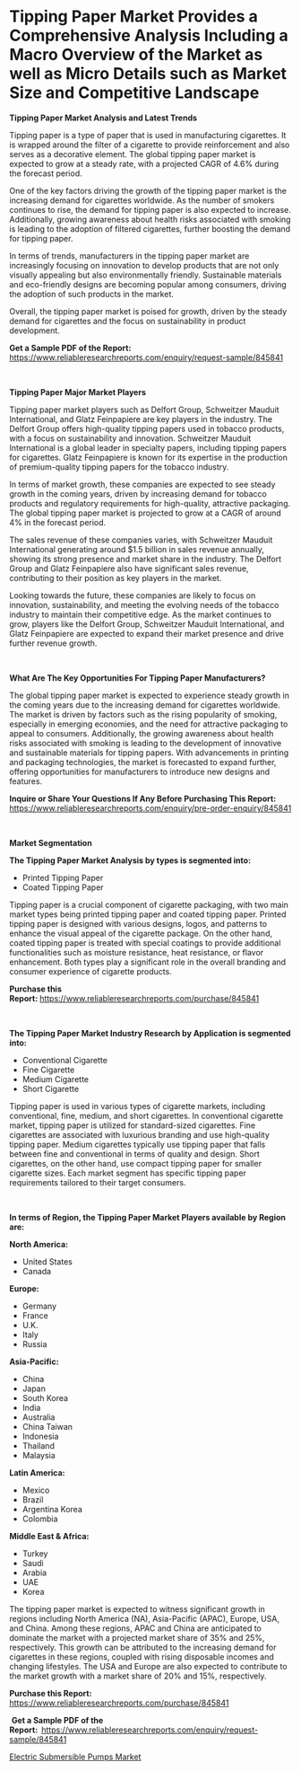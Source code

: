 <p><h1>Tipping Paper Market Provides a Comprehensive Analysis Including a Macro Overview of the Market as well as Micro Details such as Market Size and Competitive Landscape</h1></p><p><strong>Tipping Paper Market Analysis and Latest Trends</strong></p>
<p><p>Tipping paper is a type of paper that is used in manufacturing cigarettes. It is wrapped around the filter of a cigarette to provide reinforcement and also serves as a decorative element. The global tipping paper market is expected to grow at a steady rate, with a projected CAGR of 4.6% during the forecast period.</p><p>One of the key factors driving the growth of the tipping paper market is the increasing demand for cigarettes worldwide. As the number of smokers continues to rise, the demand for tipping paper is also expected to increase. Additionally, growing awareness about health risks associated with smoking is leading to the adoption of filtered cigarettes, further boosting the demand for tipping paper.</p><p>In terms of trends, manufacturers in the tipping paper market are increasingly focusing on innovation to develop products that are not only visually appealing but also environmentally friendly. Sustainable materials and eco-friendly designs are becoming popular among consumers, driving the adoption of such products in the market.</p><p>Overall, the tipping paper market is poised for growth, driven by the steady demand for cigarettes and the focus on sustainability in product development.</p></p>
<p><strong>Get a Sample PDF of the Report:&nbsp;</strong> <a href="https://www.reliableresearchreports.com/enquiry/request-sample/845841">https://www.reliableresearchreports.com/enquiry/request-sample/845841</a></p>
<p>&nbsp;</p>
<p><strong>Tipping Paper Major Market Players</strong></p>
<p><p>Tipping paper market players such as Delfort Group, Schweitzer Mauduit International, and Glatz Feinpapiere are key players in the industry. The Delfort Group offers high-quality tipping papers used in tobacco products, with a focus on sustainability and innovation. Schweitzer Mauduit International is a global leader in specialty papers, including tipping papers for cigarettes. Glatz Feinpapiere is known for its expertise in the production of premium-quality tipping papers for the tobacco industry.</p><p>In terms of market growth, these companies are expected to see steady growth in the coming years, driven by increasing demand for tobacco products and regulatory requirements for high-quality, attractive packaging. The global tipping paper market is projected to grow at a CAGR of around 4% in the forecast period.</p><p>The sales revenue of these companies varies, with Schweitzer Mauduit International generating around $1.5 billion in sales revenue annually, showing its strong presence and market share in the industry. The Delfort Group and Glatz Feinpapiere also have significant sales revenue, contributing to their position as key players in the market.</p><p>Looking towards the future, these companies are likely to focus on innovation, sustainability, and meeting the evolving needs of the tobacco industry to maintain their competitive edge. As the market continues to grow, players like the Delfort Group, Schweitzer Mauduit International, and Glatz Feinpapiere are expected to expand their market presence and drive further revenue growth.</p></p>
<p>&nbsp;</p>
<p><strong>What Are The Key Opportunities For Tipping Paper Manufacturers?</strong></p>
<p><p>The global tipping paper market is expected to experience steady growth in the coming years due to the increasing demand for cigarettes worldwide. The market is driven by factors such as the rising popularity of smoking, especially in emerging economies, and the need for attractive packaging to appeal to consumers. Additionally, the growing awareness about health risks associated with smoking is leading to the development of innovative and sustainable materials for tipping papers. With advancements in printing and packaging technologies, the market is forecasted to expand further, offering opportunities for manufacturers to introduce new designs and features.</p></p>
<p><strong>Inquire or Share Your Questions If Any Before Purchasing This Report:</strong> <a href="https://www.reliableresearchreports.com/enquiry/pre-order-enquiry/845841">https://www.reliableresearchreports.com/enquiry/pre-order-enquiry/845841</a></p>
<p>&nbsp;</p>
<p><strong>Market Segmentation</strong></p>
<p><strong>The Tipping Paper Market Analysis by types is segmented into:</strong></p>
<p><ul><li>Printed Tipping Paper</li><li>Coated Tipping Paper</li></ul></p>
<p><p>Tipping paper is a crucial component of cigarette packaging, with two main market types being printed tipping paper and coated tipping paper. Printed tipping paper is designed with various designs, logos, and patterns to enhance the visual appeal of the cigarette package. On the other hand, coated tipping paper is treated with special coatings to provide additional functionalities such as moisture resistance, heat resistance, or flavor enhancement. Both types play a significant role in the overall branding and consumer experience of cigarette products.</p></p>
<p><strong>Purchase this Report:&nbsp;</strong><a href="https://www.reliableresearchreports.com/purchase/845841">https://www.reliableresearchreports.com/purchase/845841</a></p>
<p>&nbsp;</p>
<p><strong>The Tipping Paper Market Industry Research by Application is segmented into:</strong></p>
<p><ul><li>Conventional Cigarette</li><li>Fine Cigarette</li><li>Medium Cigarette</li><li>Short Cigarette</li></ul></p>
<p><p>Tipping paper is used in various types of cigarette markets, including conventional, fine, medium, and short cigarettes. In conventional cigarette market, tipping paper is utilized for standard-sized cigarettes. Fine cigarettes are associated with luxurious branding and use high-quality tipping paper. Medium cigarettes typically use tipping paper that falls between fine and conventional in terms of quality and design. Short cigarettes, on the other hand, use compact tipping paper for smaller cigarette sizes. Each market segment has specific tipping paper requirements tailored to their target consumers.</p></p>
<p>&nbsp;</p>
<p><strong>In terms of Region, the Tipping Paper Market Players available by Region are:</strong></p>
<p>
    <p> <strong> North America: </strong>
        <ul>
            <li>United States</li>
            <li>Canada</li>
        </ul>
        </p> 
    <p> <strong> Europe: </strong>
        <ul>
            <li>Germany</li>
            <li>France</li>
            <li>U.K.</li>
            <li>Italy</li>
            <li>Russia</li>
        </ul>
        </p> 
    <p> <strong> Asia-Pacific: </strong>
        <ul>
            <li>China</li>
            <li>Japan</li>
            <li>South Korea</li>
            <li>India</li>
            <li>Australia</li>
            <li>China Taiwan</li>
            <li>Indonesia</li>
            <li>Thailand</li>
            <li>Malaysia</li>
        </ul>
        </p> 
    <p> <strong> Latin America: </strong>
        <ul>
            <li>Mexico</li>
            <li>Brazil</li>
            <li>Argentina Korea</li>
            <li>Colombia</li>
        </ul>
        </p> 
    <p> <strong> Middle East & Africa: </strong>
        <ul>
            <li>Turkey</li>
            <li>Saudi</li>
            <li>Arabia</li>
            <li>UAE</li>
            <li>Korea</li>
        </ul>
    </p>
    </p>
<p><p>The tipping paper market is expected to witness significant growth in regions including North America (NA), Asia-Pacific (APAC), Europe, USA, and China. Among these regions, APAC and China are anticipated to dominate the market with a projected market share of 35% and 25%, respectively. This growth can be attributed to the increasing demand for cigarettes in these regions, coupled with rising disposable incomes and changing lifestyles. The USA and Europe are also expected to contribute to the market growth with a market share of 20% and 15%, respectively.</p></p>
<p><strong>Purchase this Report: </strong><a href="https://www.reliableresearchreports.com/purchase/845841">https://www.reliableresearchreports.com/purchase/845841</a></p>
<p>&nbsp;<strong>Get a Sample PDF of the Report:&nbsp;&nbsp;</strong><a href="https://www.reliableresearchreports.com/enquiry/request-sample/845841">https://www.reliableresearchreports.com/enquiry/request-sample/845841</a></p>
<p><strong></strong></p>
<p><p><a href="https://angry-finch-aaf.notion.site/Electric-Submersible-Pumps-Market-Analysis-Examines-its-Scope-on-Growth-Opportunities-and-Forecaste-a1ddf8324d424f45859ba065f68c1480">Electric Submersible Pumps Market</a></p></p>